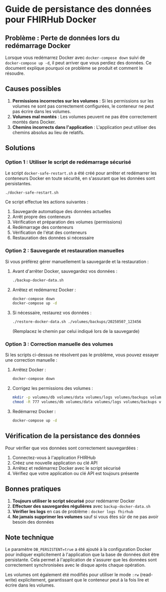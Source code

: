 # Guide de persistance des données pour FHIRHub Docker

## Problème : Perte de données lors du redémarrage Docker

Lorsque vous redémarrez Docker avec `docker-compose down` suivi de `docker-compose up -d`, il peut arriver que vous perdiez des données. Ce document explique pourquoi ce problème se produit et comment le résoudre.

## Causes possibles

1. **Permissions incorrectes sur les volumes** : Si les permissions sur les volumes ne sont pas correctement configurées, le conteneur ne peut pas écrire dans les volumes.
2. **Volumes mal montés** : Les volumes peuvent ne pas être correctement montés dans Docker.
3. **Chemins incorrects dans l'application** : L'application peut utiliser des chemins absolus au lieu de relatifs.

## Solutions

### Option 1 : Utiliser le script de redémarrage sécurisé

Le script `docker-safe-restart.sh` a été créé pour arrêter et redémarrer les conteneurs Docker en toute sécurité, en s'assurant que les données sont persistantes.

```bash
./docker-safe-restart.sh
```

Ce script effectue les actions suivantes :
1. Sauvegarde automatique des données actuelles
2. Arrêt propre des conteneurs
3. Vérification et préparation des volumes (permissions)
4. Redémarrage des conteneurs
5. Vérification de l'état des conteneurs
6. Restauration des données si nécessaire

### Option 2 : Sauvegarde et restauration manuelles

Si vous préférez gérer manuellement la sauvegarde et la restauration :

1. Avant d'arrêter Docker, sauvegardez vos données :
   ```bash
   ./backup-docker-data.sh
   ```

2. Arrêtez et redémarrez Docker :
   ```bash
   docker-compose down
   docker-compose up -d
   ```

3. Si nécessaire, restaurez vos données :
   ```bash
   ./restore-docker-data.sh ./volumes/backups/20250507_123456
   ```
   (Remplacez le chemin par celui indiqué lors de la sauvegarde)

### Option 3 : Correction manuelle des volumes

Si les scripts ci-dessus ne résolvent pas le problème, vous pouvez essayer une correction manuelle :

1. Arrêtez Docker :
   ```bash
   docker-compose down
   ```

2. Corrigez les permissions des volumes :
   ```bash
   mkdir -p volumes/db volumes/data volumes/logs volumes/backups volumes/french_terminology volumes/prometheus volumes/grafana
   chmod -R 777 volumes/db volumes/data volumes/logs volumes/backups volumes/french_terminology volumes/prometheus volumes/grafana
   ```

3. Redémarrez Docker :
   ```bash
   docker-compose up -d
   ```

## Vérification de la persistance des données

Pour vérifier que vos données sont correctement sauvegardées :

1. Connectez-vous à l'application FHIRHub
2. Créez une nouvelle application ou clé API
3. Arrêtez et redémarrez Docker avec le script sécurisé
4. Vérifiez que votre application ou clé API est toujours présente

## Bonnes pratiques

1. **Toujours utiliser le script sécurisé** pour redémarrer Docker
2. **Effectuer des sauvegardes régulières** avec `backup-docker-data.sh`
3. **Vérifier les logs** en cas de problème : `docker logs fhirhub`
4. **Ne jamais supprimer les volumes** sauf si vous êtes sûr de ne pas avoir besoin des données

## Note technique

Le paramètre `DB_PERSISTENT=true` a été ajouté à la configuration Docker pour indiquer explicitement à l'application que la base de données doit être persistante. Cela permet à l'application de s'assurer que les données sont correctement synchronisées avec le disque après chaque opération.

Les volumes ont également été modifiés pour utiliser le mode `:rw` (read-write) explicitement, garantissant que le conteneur peut à la fois lire et écrire dans les volumes.